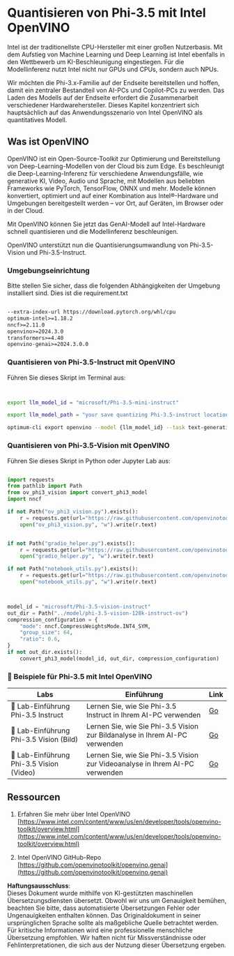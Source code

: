 # **Quantisieren von Phi-3.5 mit Intel OpenVINO**

Intel ist der traditionellste CPU-Hersteller mit einer großen Nutzerbasis. Mit dem Aufstieg von Machine Learning und Deep Learning ist Intel ebenfalls in den Wettbewerb um KI-Beschleunigung eingestiegen. Für die Modellinferenz nutzt Intel nicht nur GPUs und CPUs, sondern auch NPUs.

Wir möchten die Phi-3.x-Familie auf der Endseite bereitstellen und hoffen, damit ein zentraler Bestandteil von AI-PCs und Copilot-PCs zu werden. Das Laden des Modells auf der Endseite erfordert die Zusammenarbeit verschiedener Hardwarehersteller. Dieses Kapitel konzentriert sich hauptsächlich auf das Anwendungsszenario von Intel OpenVINO als quantitatives Modell.

## **Was ist OpenVINO**

OpenVINO ist ein Open-Source-Toolkit zur Optimierung und Bereitstellung von Deep-Learning-Modellen von der Cloud bis zum Edge. Es beschleunigt die Deep-Learning-Inferenz für verschiedene Anwendungsfälle, wie generative KI, Video, Audio und Sprache, mit Modellen aus beliebten Frameworks wie PyTorch, TensorFlow, ONNX und mehr. Modelle können konvertiert, optimiert und auf einer Kombination aus Intel®-Hardware und Umgebungen bereitgestellt werden – vor Ort, auf Geräten, im Browser oder in der Cloud.

Mit OpenVINO können Sie jetzt das GenAI-Modell auf Intel-Hardware schnell quantisieren und die Modellinferenz beschleunigen.

OpenVINO unterstützt nun die Quantisierungsumwandlung von Phi-3.5-Vision und Phi-3.5-Instruct.

### **Umgebungseinrichtung**

Bitte stellen Sie sicher, dass die folgenden Abhängigkeiten der Umgebung installiert sind. Dies ist die requirement.txt 

```txt

--extra-index-url https://download.pytorch.org/whl/cpu
optimum-intel>=1.18.2
nncf>=2.11.0
openvino>=2024.3.0
transformers>=4.40
openvino-genai>=2024.3.0.0

```

### **Quantisieren von Phi-3.5-Instruct mit OpenVINO**

Führen Sie dieses Skript im Terminal aus:

```bash


export llm_model_id = "microsoft/Phi-3.5-mini-instruct"

export llm_model_path = "your save quantizing Phi-3.5-instruct location"

optimum-cli export openvino --model {llm_model_id} --task text-generation-with-past --weight-format int4 --group-size 128 --ratio 0.6  --sym  --trust-remote-code {llm_model_path}


```

### **Quantisieren von Phi-3.5-Vision mit OpenVINO**

Führen Sie dieses Skript in Python oder Jupyter Lab aus:

```python

import requests
from pathlib import Path
from ov_phi3_vision import convert_phi3_model
import nncf

if not Path("ov_phi3_vision.py").exists():
    r = requests.get(url="https://raw.githubusercontent.com/openvinotoolkit/openvino_notebooks/latest/notebooks/phi-3-vision/ov_phi3_vision.py")
    open("ov_phi3_vision.py", "w").write(r.text)


if not Path("gradio_helper.py").exists():
    r = requests.get(url="https://raw.githubusercontent.com/openvinotoolkit/openvino_notebooks/latest/notebooks/phi-3-vision/gradio_helper.py")
    open("gradio_helper.py", "w").write(r.text)

if not Path("notebook_utils.py").exists():
    r = requests.get(url="https://raw.githubusercontent.com/openvinotoolkit/openvino_notebooks/latest/utils/notebook_utils.py")
    open("notebook_utils.py", "w").write(r.text)



model_id = "microsoft/Phi-3.5-vision-instruct"
out_dir = Path("../model/phi-3.5-vision-128k-instruct-ov")
compression_configuration = {
    "mode": nncf.CompressWeightsMode.INT4_SYM,
    "group_size": 64,
    "ratio": 0.6,
}
if not out_dir.exists():
    convert_phi3_model(model_id, out_dir, compression_configuration)

```

### **🤖 Beispiele für Phi-3.5 mit Intel OpenVINO**

| Labs    | Einführung | Link |
| -------- | ------- |  ------- |
| 🚀 Lab-Einführung Phi-3.5 Instruct  | Lernen Sie, wie Sie Phi-3.5 Instruct in Ihrem AI-PC verwenden    |  [Go](../../../../../code/09.UpdateSamples/Aug/intel-phi35-instruct-zh.ipynb)    |
| 🚀 Lab-Einführung Phi-3.5 Vision (Bild) | Lernen Sie, wie Sie Phi-3.5 Vision zur Bildanalyse in Ihrem AI-PC verwenden      |  [Go](../../../../../code/09.UpdateSamples/Aug/intel-phi35-vision-img.ipynb)    |
| 🚀 Lab-Einführung Phi-3.5 Vision (Video)   | Lernen Sie, wie Sie Phi-3.5 Vision zur Videoanalyse in Ihrem AI-PC verwenden    |  [Go](../../../../../code/09.UpdateSamples/Aug/intel-phi35-vision-video.ipynb)    |

## **Ressourcen**

1. Erfahren Sie mehr über Intel OpenVINO [https://www.intel.com/content/www/us/en/developer/tools/openvino-toolkit/overview.html](https://www.intel.com/content/www/us/en/developer/tools/openvino-toolkit/overview.html)

2. Intel OpenVINO GitHub-Repo [https://github.com/openvinotoolkit/openvino.genai](https://github.com/openvinotoolkit/openvino.genai)

**Haftungsausschluss**:  
Dieses Dokument wurde mithilfe von KI-gestützten maschinellen Übersetzungsdiensten übersetzt. Obwohl wir uns um Genauigkeit bemühen, beachten Sie bitte, dass automatisierte Übersetzungen Fehler oder Ungenauigkeiten enthalten können. Das Originaldokument in seiner ursprünglichen Sprache sollte als maßgebliche Quelle betrachtet werden. Für kritische Informationen wird eine professionelle menschliche Übersetzung empfohlen. Wir haften nicht für Missverständnisse oder Fehlinterpretationen, die sich aus der Nutzung dieser Übersetzung ergeben.